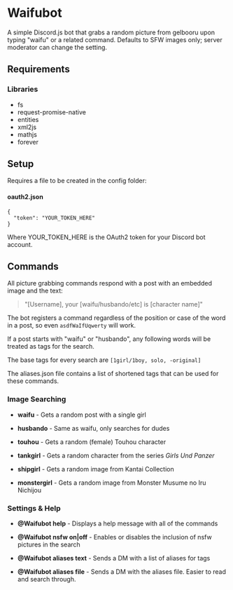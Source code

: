 # Waifubot
A simple Discord.js bot that grabs a random picture from gelbooru upon typing "waifu" or a related command. Defaults to SFW images only; server moderator can change the setting.

## Requirements
### Libraries
- fs
- request-promise-native
- entities
- xml2js
- mathjs
- forever


## Setup
Requires a file to be created in the config folder:
#### oauth2.json
```
{
  "token": "YOUR_TOKEN_HERE"
}
```

Where YOUR_TOKEN_HERE is the OAuth2 token for your Discord bot account.

## Commands
All picture grabbing commands respond with a post with an embedded image and the text:
> "[Username], your [waifu/husbando/etc] is [character name]"

The bot registers a command regardless of the position or case of the word in a post, so even `asdfWaIfUqwerty` will work.

If a post starts with "waifu" or "husbando", any following words will be treated as tags for the search.

The base tags for every search are `[1girl/1boy, solo, -original]`

The aliases.json file contains a list of shortened tags that can be used for these commands.

### Image Searching
- **waifu** - Gets a random post with a single girl

- **husbando** -  Same as waifu, only searches for dudes

- **touhou** - Gets a random (female) Touhou character

- **tankgirl** - Gets a random character from the series _Girls Und Panzer_

- **shipgirl** - Gets a random image from Kantai Collection

- **monstergirl** - Gets a random image from Monster Musume no Iru Nichijou

### Settings & Help
- **@Waifubot help** - Displays a help message with all of the commands

- **@Waifubot nsfw on|off** - Enables or disables the inclusion of nsfw pictures in the search

- **@Waifubot aliases text** - Sends a DM with a list of aliases for tags

- **@Waifubot aliases file** - Sends a DM with the aliases file. Easier to read and search through.
